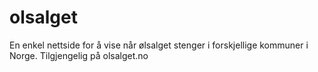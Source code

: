 # olsalget
En enkel nettside for å vise når ølsalget stenger i forskjellige kommuner i Norge.
Tilgjengelig på olsalget.no
